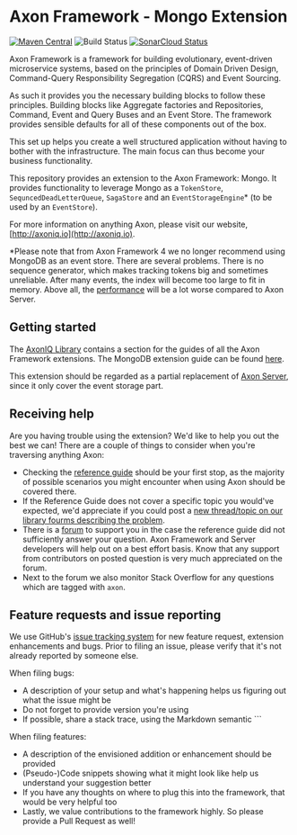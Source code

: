 # Axon Framework - Mongo Extension 
[![Maven Central](https://maven-badges.herokuapp.com/maven-central/org.axonframework.extensions.mongo/axon-mongo/badge.svg)](https://maven-badges.herokuapp.com/maven-central/org.axonframework.extensions.mongo/axon-mongo/)
![Build Status](https://github.com/AxonFramework/extension-mongo/workflows/Mongo%20Extension/badge.svg?branch=master)
[![SonarCloud Status](https://sonarcloud.io/api/project_badges/measure?project=AxonFramework_extension-mongo&metric=alert_status)](https://sonarcloud.io/dashboard?id=AxonFramework_extension-mongo)

Axon Framework is a framework for building evolutionary, event-driven microservice systems,
 based on the principles of Domain Driven Design, Command-Query Responsibility Segregation (CQRS) and Event Sourcing.

As such it provides you the necessary building blocks to follow these principles. 
Building blocks like Aggregate factories and Repositories, Command, Event and Query Buses and an Event Store.
The framework provides sensible defaults for all of these components out of the box.

This set up helps you create a well structured application without having to bother with the infrastructure.
The main focus can thus become your business functionality.

This repository provides an extension to the Axon Framework: Mongo.
It provides functionality to leverage Mongo as a `TokenStore`, `SequncedDeadLetterQueue`, `SagaStore` and
an `EventStorageEngine`* (to be used by an `EventStore`).

For more information on anything Axon, please visit our website, [http://axoniq.io](http://axoniq.io).

*Please note that from Axon Framework 4 we no longer recommend using MongoDB as an event store. There are several
problems. There is no sequence generator, which makes tracking tokens big and sometimes unreliable. After many events,
the index will become too large to fit in memory. Above all,
the [performance](https://www.digitalfrontiers.de/wp-content/uploads/2022/04/Digital-Frontiers_Axon-Server-Benchmarks-1.pdf)
will be a lot worse compared to Axon Server.

## Getting started

The [AxonIQ Library](https://library.axoniq.io) contains a section for the guides of all the Axon Framework extensions.
The MongoDB extension guide can be found [here](https://library.axoniq.io/home/guides/axon-framework.html).

This extension should be regarded as a partial replacement of [Axon Server](https://axoniq.io/product-overview/axon-server),
since it only cover the event storage part.

## Receiving help

Are you having trouble using the extension? 
We'd like to help you out the best we can!
There are a couple of things to consider when you're traversing anything Axon:

* Checking the [reference guide](https://library.axoniq.io/axon-framework-reference/) should be your first stop,
  as the majority of possible scenarios you might encounter when using Axon should be covered there.
* If the Reference Guide does not cover a specific topic you would've expected,
  we'd appreciate if you could post a [new thread/topic on our library fourms describing the problem](https://discuss.axoniq.io/c/26).
* There is a [forum](https://discuss.axoniq.io/) to support you in the case the reference guide did not sufficiently answer your question.
Axon Framework and Server developers will help out on a best effort basis.
Know that any support from contributors on posted question is very much appreciated on the forum.
* Next to the forum we also monitor Stack Overflow for any questions which are tagged with `axon`.

## Feature requests and issue reporting

We use GitHub's [issue tracking system](https://github.com/AxonFramework/extension-mongo/issues) for new feature 
request, extension enhancements and bugs. 
Prior to filing an issue, please verify that it's not already reported by someone else.

When filing bugs:
* A description of your setup and what's happening helps us figuring out what the issue might be
* Do not forget to provide version you're using
* If possible, share a stack trace, using the Markdown semantic ```

When filing features:
* A description of the envisioned addition or enhancement should be provided
* (Pseudo-)Code snippets showing what it might look like help us understand your suggestion better 
* If you have any thoughts on where to plug this into the framework, that would be very helpful too
* Lastly, we value contributions to the framework highly. So please provide a Pull Request as well!
 